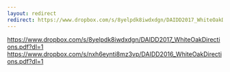 ```yaml
---
layout: redirect
redirect: https://www.dropbox.com/s/8yelpdk8iwdxdgn/DAIDD2017_WhiteOakDirections.pdf?dl=1
---
```


https://www.dropbox.com/s/8yelpdk8iwdxdgn/DAIDD2017_WhiteOakDirections.pdf?dl=1
https://www.dropbox.com/s/nxh6eynti8mz3vp/DAIDD2016_WhiteOakDirections.pdf?dl=1
